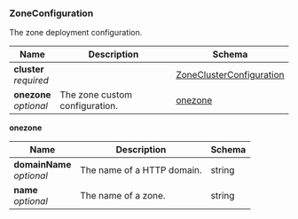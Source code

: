 
<a name="zoneconfiguration"></a>
### ZoneConfiguration
The zone deployment configuration.


|Name|Description|Schema|
|---|---|---|
|**cluster**  <br>*required*||[ZoneClusterConfiguration](ZoneClusterConfiguration.md#zoneclusterconfiguration)|
|**onezone**  <br>*optional*|The zone custom configuration.|[onezone](#zoneconfiguration-onezone)|

<a name="zoneconfiguration-onezone"></a>
**onezone**

|Name|Description|Schema|
|---|---|---|
|**domainName**  <br>*optional*|The name of a HTTP domain.|string|
|**name**  <br>*optional*|The name of a zone.|string|



